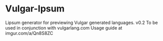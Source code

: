 # Vulgar-Ipsum
Lipsum generator for previewing Vulgar generated languages. v0.2
To be used in conjunction with vulgarlang.com
Usage guide at imgur.com/a/Qn8S8ZC
